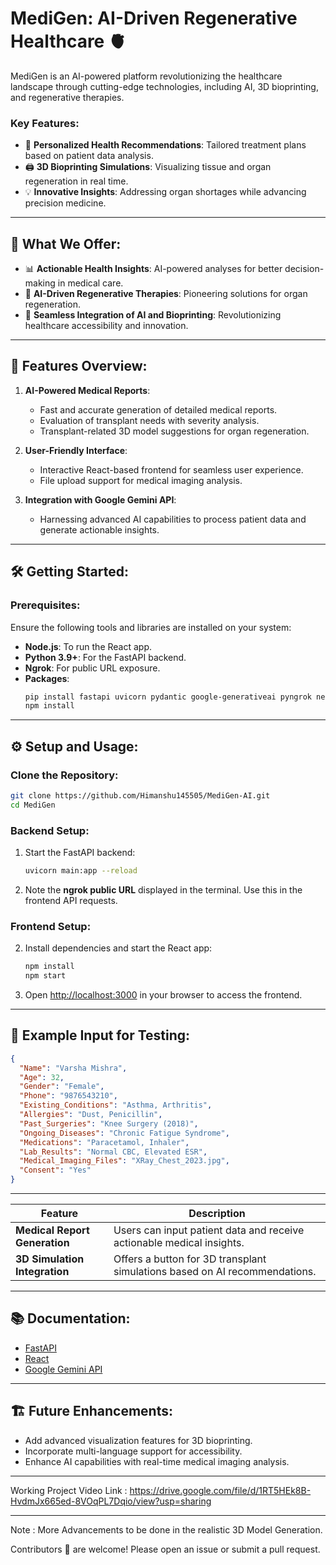 # MediGen: AI-Driven Regenerative Healthcare 🫀

MediGen is an AI-powered platform revolutionizing the healthcare landscape through cutting-edge technologies, including AI, 3D bioprinting, and regenerative therapies.

### Key Features:
- 🧬 **Personalized Health Recommendations**: Tailored treatment plans based on patient data analysis.
- 🖨️ **3D Bioprinting Simulations**: Visualizing tissue and organ regeneration in real time.
- 💡 **Innovative Insights**: Addressing organ shortages while advancing precision medicine.

---

## 🚀 What We Offer:

- 📊 **Actionable Health Insights**: AI-powered analyses for better decision-making in medical care.
- 🧠 **AI-Driven Regenerative Therapies**: Pioneering solutions for organ regeneration.
- 🔗 **Seamless Integration of AI and Bioprinting**: Revolutionizing healthcare accessibility and innovation.

---

## 🌟 Features Overview:
1. **AI-Powered Medical Reports**:
   - Fast and accurate generation of detailed medical reports.
   - Evaluation of transplant needs with severity analysis.
   - Transplant-related 3D model suggestions for organ regeneration.

2. **User-Friendly Interface**:
   - Interactive React-based frontend for seamless user experience.
   - File upload support for medical imaging analysis.

3. **Integration with Google Gemini API**:
   - Harnessing advanced AI capabilities to process patient data and generate actionable insights.

---

## 🛠️ Getting Started:

### Prerequisites:
Ensure the following tools and libraries are installed on your system:
- **Node.js**: To run the React app.
- **Python 3.9+**: For the FastAPI backend.
- **Ngrok**: For public URL exposure.
- **Packages**:
  ```bash
  pip install fastapi uvicorn pydantic google-generativeai pyngrok nest-asyncio
  npm install
  ```

---

## ⚙️ Setup and Usage:

### Clone the Repository:
```bash
git clone https://github.com/Himanshu145505/MediGen-AI.git
cd MediGen
```

### Backend Setup:

1. Start the FastAPI backend:
   ```bash
   uvicorn main:app --reload
   ```
2. Note the **ngrok public URL** displayed in the terminal. Use this in the frontend API requests.

### Frontend Setup:

2. Install dependencies and start the React app:
   ```bash
   npm install
   npm start
   ```
3. Open [http://localhost:3000](http://localhost:3000) in your browser to access the frontend.

---

## 🧪 Example Input for Testing:
```json
{
  "Name": "Varsha Mishra",
  "Age": 32,
  "Gender": "Female",
  "Phone": "9876543210",
  "Existing_Conditions": "Asthma, Arthritis",
  "Allergies": "Dust, Penicillin",
  "Past_Surgeries": "Knee Surgery (2018)",
  "Ongoing_Diseases": "Chronic Fatigue Syndrome",
  "Medications": "Paracetamol, Inhaler",
  "Lab_Results": "Normal CBC, Elevated ESR",
  "Medical_Imaging_Files": "XRay_Chest_2023.jpg",
  "Consent": "Yes"
}
```

---

| Feature | Description |
|---------|-------------|
| **Medical Report Generation** | Users can input patient data and receive actionable medical insights. |
| **3D Simulation Integration** | Offers a button for 3D transplant simulations based on AI recommendations. |

---

## 📚 Documentation:
- [FastAPI](https://fastapi.tiangolo.com/)
- [React](https://reactjs.org/)
- [Google Gemini API](https://developers.google.com/)

---

## 🏗️ Future Enhancements:
- Add advanced visualization features for 3D bioprinting.
- Incorporate multi-language support for accessibility.
- Enhance AI capabilities with real-time medical imaging analysis.

---

Working Project Video Link : https://drive.google.com/file/d/1RT5HEk8B-HvdmJx665ed-8VOqPL7Dqio/view?usp=sharing

---

Note : More Advancements to be done in the realistic 3D Model Generation. 

Contributors 🤝 are welcome! Please open an issue or submit a pull request.
